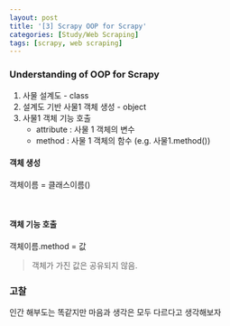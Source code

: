 ```yaml
---
layout: post
title: '[3] Scrapy OOP for Scrapy'
categories: [Study/Web Scraping]
tags: [scrapy, web scraping]
---
```


### Understanding of OOP for Scrapy

1. 사물 설계도 - class
2. 설계도 기반 사물1 객체 생성 - object
3. 사물1 객체 기능 호출 
   - attribute : 사물 1 객체의 변수
   - method : 사물 1 객체의 함수 (e.g. 사물1.method())



#### 객체 생성

객체이름 = 클래스이름()

<br/>

#### 객체 기능 호출

객체이름.method = 값

> 객체가 가진 값은 공유되지 않음.







### 고찰

인간 해부도는 똑같지만 마음과 생각은 모두 다르다고 생각해보자